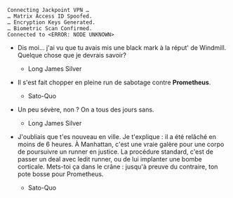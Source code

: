 ﻿    Connecting Jackpoint VPN …
    … Matrix Access ID Spoofed.
    … Encryption Keys Generated.
    … Biometric Scan Confirmed.
    Connected to <ERROR: NODE UNKNOWN>

* Dis moi... j'ai vu que tu avais mis une black mark à la réput' de Windmill. Quelque chose que je devrais savoir?
    * Long James Silver

* Il s'est fait chopper en pleine run de sabotage contre **Prometheus**.
    * Sato-Quo

* Un peu sévère, non ? On a tous des jours sans.
    * Long James Silver

* J'oubliais que t'es nouveau en ville. Je t'explique : il a été relâché en moins de 6 heures. À Manhattan, c'est une vraie galère pour une corpo de poursuivre un runner en justice. La procédure standard, c'est de passer un deal avec ledit runner, ou de lui implanter une bombe corticale. Mets-toi ça dans le crâne : jusqu'à preuve du contraire, ton pote bosse pour Prometheus.
    * Sato-Quo
